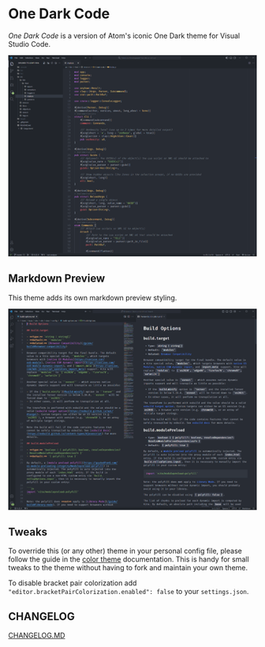 # One Dark Code

*One Dark Code* is a version of Atom's iconic One Dark theme for Visual Studio Code.

![Editor Screenshot](screenshots/rust.png)

## Markdown Preview

This theme adds its own markdown preview styling.

![Markdown Screenshot](screenshots/markdown.png)

## Tweaks

To override this (or any other) theme in your personal config file, please follow the guide in the [color theme](https://code.visualstudio.com/api/extension-guides/color-theme) documentation. This is handy for small tweaks to the theme without having to fork and maintain your own theme.

To disable bracket pair colorization add `"editor.bracketPairColorization.enabled": false` to your `settings.json`.

## CHANGELOG

[CHANGELOG.MD](https://github.com/LucasOe/one-dark-code/blob/main/CHANGELOG.md)
